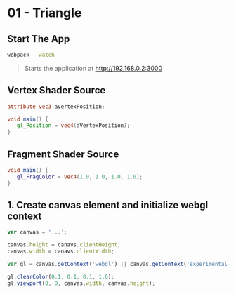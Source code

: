# 01 - Triangle

## Start The App

```bash
webpack --watch
```

> Starts the application at http://192.168.0.2:3000

## Vertex Shader Source
```glsl
attribute vec3 aVertexPosition;

void main() {
   gl_Position = vec4(aVertexPosition);
}
```

## Fragment Shader Source
```glsl
void main() {
   gl_FragColor = vec4(1.0, 1.0, 1.0, 1.0);
}
```

## 1. Create canvas element and initialize webgl context
```javascript
var canvas = '...';

canvas.height = canavs.clientHeight;
canvas.width = canavs.clientWidth;

var gl = canvas.getContext('webgl') || canvas.getContext('experimental-webgl');

gl.clearColor(0.1, 0.1, 0.1, 1.0);
gl.viewport(0, 0, canvas.width, canvas.height);
```
